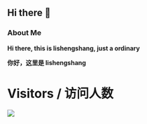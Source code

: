 ## Hi there 👋
### About Me

**Hi there, this is lishengshang, just a ordinary**

**你好，这里是 lishengshang**

# Visitors / 访问人数
![](https://count.getloli.com/@lishengshang?name=lishengshang&theme=moebooru&padding=7&offset=0&align=top&scale=1&pixelated=1&darkmode=auto)


<!-- ![Re_mio's GitHub stats](https://github-readme-stats.vercel.app/api?username=lishengshang&count_private=true&show_icons=true&theme=onedark) -->
